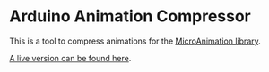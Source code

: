 # Arduino Animation Compressor

This is a tool to compress animations for the [MicroAnimation library](https://github.com/bertbaron/arduino-animation-library).

[A live version can be found here](https://bertbaron.github.io/arduino-animation-compressor/).
